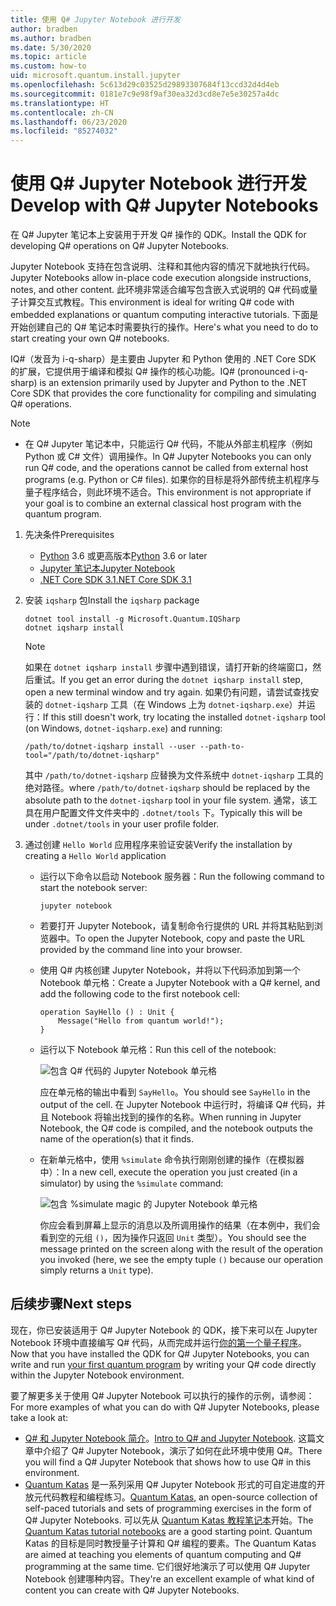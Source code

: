 ```yaml
---
title: 使用 Q# Jupyter Notebook 进行开发
author: bradben
ms.author: bradben
ms.date: 5/30/2020
ms.topic: article
ms.custom: how-to
uid: microsoft.quantum.install.jupyter
ms.openlocfilehash: 5c613d29c03525d29893307684f13ccd32d4d4eb
ms.sourcegitcommit: 0181e7c9e98f9af30ea32d3cd8e7e5e30257a4dc
ms.translationtype: HT
ms.contentlocale: zh-CN
ms.lasthandoff: 06/23/2020
ms.locfileid: "85274032"
---
```

# <a name="develop-with-q-jupyter-notebooks"></a><span data-ttu-id="22879-102">使用 Q# Jupyter Notebook 进行开发</span><span class="sxs-lookup"><span data-stu-id="22879-102">Develop with Q# Jupyter Notebooks</span></span>

<span data-ttu-id="22879-103">在 Q# Jupyter 笔记本上安装用于开发 Q# 操作的 QDK。</span><span class="sxs-lookup"><span data-stu-id="22879-103">Install the QDK for developing Q# operations on Q# Jupyter Notebooks.</span></span>

<span data-ttu-id="22879-104">Jupyter Notebook 支持在包含说明、注释和其他内容的情况下就地执行代码。</span><span class="sxs-lookup"><span data-stu-id="22879-104">Jupyter Notebooks allow in-place code execution alongside instructions, notes, and other content.</span></span> <span data-ttu-id="22879-105">此环境非常适合编写包含嵌入式说明的 Q# 代码或量子计算交互式教程。</span><span class="sxs-lookup"><span data-stu-id="22879-105">This environment is ideal for writing Q# code with embedded explanations or quantum computing interactive tutorials.</span></span> <span data-ttu-id="22879-106">下面是开始创建自己的 Q# 笔记本时需要执行的操作。</span><span class="sxs-lookup"><span data-stu-id="22879-106">Here's what you need to do to start creating your own Q# notebooks.</span></span>

<span data-ttu-id="22879-107">IQ#（发音为 i-q-sharp）是主要由 Jupyter 和 Python 使用的 .NET Core SDK 的扩展，它提供用于编译和模拟 Q# 操作的核心功能。</span><span class="sxs-lookup"><span data-stu-id="22879-107">IQ# (pronounced i-q-sharp) is an extension primarily used by Jupyter and Python to the .NET Core SDK that provides the core functionality for compiling and simulating Q# operations.</span></span>

> [!NOTE]
> * <span data-ttu-id="22879-108">在 Q# Jupyter 笔记本中，只能运行 Q# 代码，不能从外部主机程序（例如 Python 或 C# 文件）调用操作。</span><span class="sxs-lookup"><span data-stu-id="22879-108">In Q# Jupyter Notebooks you can only run Q# code, and the operations cannot be called from external host programs (e.g. Python or C# files).</span></span> <span data-ttu-id="22879-109">如果你的目标是将外部传统主机程序与量子程序结合，则此环境不适合。</span><span class="sxs-lookup"><span data-stu-id="22879-109">This environment is not appropriate if your goal is to combine an external classical host program with the quantum program.</span></span>

1. <span data-ttu-id="22879-110">先决条件</span><span class="sxs-lookup"><span data-stu-id="22879-110">Prerequisites</span></span>

    - <span data-ttu-id="22879-111">[Python](https://www.python.org/downloads/) 3.6 或更高版本</span><span class="sxs-lookup"><span data-stu-id="22879-111">[Python](https://www.python.org/downloads/) 3.6 or later</span></span>
    - [<span data-ttu-id="22879-112">Jupyter 笔记本</span><span class="sxs-lookup"><span data-stu-id="22879-112">Jupyter Notebook</span></span>](https://jupyter.readthedocs.io/en/latest/install.html)
    - [<span data-ttu-id="22879-113">.NET Core SDK 3.1</span><span class="sxs-lookup"><span data-stu-id="22879-113">.NET Core SDK 3.1</span></span>](https://dotnet.microsoft.com/download/dotnet-core/3.1)

1. <span data-ttu-id="22879-114">安装 `iqsharp` 包</span><span class="sxs-lookup"><span data-stu-id="22879-114">Install the `iqsharp` package</span></span>

    ```dotnetcli
    dotnet tool install -g Microsoft.Quantum.IQSharp
    dotnet iqsharp install
    ```

    > [!NOTE]
    > <span data-ttu-id="22879-115">如果在 `dotnet iqsharp install` 步骤中遇到错误，请打开新的终端窗口，然后重试。</span><span class="sxs-lookup"><span data-stu-id="22879-115">If you get an error during the `dotnet iqsharp install` step, open a new terminal window and try again.</span></span>
    > <span data-ttu-id="22879-116">如果仍有问题，请尝试查找安装的 `dotnet-iqsharp` 工具（在 Windows 上为 `dotnet-iqsharp.exe`）并运行：</span><span class="sxs-lookup"><span data-stu-id="22879-116">If this still doesn't work, try locating the installed `dotnet-iqsharp` tool (on Windows, `dotnet-iqsharp.exe`) and running:</span></span>
    > ```
    > /path/to/dotnet-iqsharp install --user --path-to-tool="/path/to/dotnet-iqsharp"
    > ```
    > <span data-ttu-id="22879-117">其中 `/path/to/dotnet-iqsharp` 应替换为文件系统中 `dotnet-iqsharp` 工具的绝对路径。</span><span class="sxs-lookup"><span data-stu-id="22879-117">where `/path/to/dotnet-iqsharp` should be replaced by the absolute path to the `dotnet-iqsharp` tool in your file system.</span></span>
    > <span data-ttu-id="22879-118">通常，该工具在用户配置文件文件夹中的 `.dotnet/tools` 下。</span><span class="sxs-lookup"><span data-stu-id="22879-118">Typically this will be under `.dotnet/tools` in your user profile folder.</span></span>

1. <span data-ttu-id="22879-119">通过创建 `Hello World` 应用程序来验证安装</span><span class="sxs-lookup"><span data-stu-id="22879-119">Verify the installation by creating a `Hello World` application</span></span>

    - <span data-ttu-id="22879-120">运行以下命令以启动 Notebook 服务器：</span><span class="sxs-lookup"><span data-stu-id="22879-120">Run the following command to start the notebook server:</span></span>

        ```
        jupyter notebook
        ```

    - <span data-ttu-id="22879-121">若要打开 Jupyter Notebook，请复制命令行提供的 URL 并将其粘贴到浏览器中。</span><span class="sxs-lookup"><span data-stu-id="22879-121">To open the Jupyter Notebook, copy and paste the URL provided by the command line into your browser.</span></span>

    - <span data-ttu-id="22879-122">使用 Q# 内核创建 Jupyter Notebook，并将以下代码添加到第一个 Notebook 单元格：</span><span class="sxs-lookup"><span data-stu-id="22879-122">Create a Jupyter Notebook with a Q# kernel, and add the following code to the first notebook cell:</span></span>

        ```qsharp
        operation SayHello () : Unit {
            Message("Hello from quantum world!");
        }
        ```

    - <span data-ttu-id="22879-123">运行以下 Notebook 单元格：</span><span class="sxs-lookup"><span data-stu-id="22879-123">Run this cell of the notebook:</span></span>

        ![包含 Q# 代码的 Jupyter Notebook 单元格](~/media/install-guide-jupyter.png)

        <span data-ttu-id="22879-125">应在单元格的输出中看到 `SayHello`。</span><span class="sxs-lookup"><span data-stu-id="22879-125">You should see `SayHello` in the output of the cell.</span></span> <span data-ttu-id="22879-126">在 Jupyter Notebook 中运行时，将编译 Q# 代码，并且 Notebook 将输出找到的操作的名称。</span><span class="sxs-lookup"><span data-stu-id="22879-126">When running in Jupyter Notebook, the Q# code is compiled, and the notebook outputs the name of the operation(s) that it finds.</span></span>


    - <span data-ttu-id="22879-127">在新单元格中，使用 `%simulate` 命令执行刚刚创建的操作（在模拟器中）：</span><span class="sxs-lookup"><span data-stu-id="22879-127">In a new cell, execute the operation you just created (in a simulator) by using the `%simulate` command:</span></span>

        ![包含 %simulate magic 的 Jupyter Notebook 单元格](~/media/install-guide-jupyter-simulate.png)

        <span data-ttu-id="22879-129">你应会看到屏幕上显示的消息以及所调用操作的结果（在本例中，我们会看到空的元组 `()`，因为操作只返回 `Unit` 类型）。</span><span class="sxs-lookup"><span data-stu-id="22879-129">You should see the message printed on the screen along with the result of the operation you invoked (here, we see the empty tuple `()` because our operation simply returns a `Unit` type).</span></span>

## <a name="next-steps"></a><span data-ttu-id="22879-130">后续步骤</span><span class="sxs-lookup"><span data-stu-id="22879-130">Next steps</span></span>

<span data-ttu-id="22879-131">现在，你已安装适用于 Q# Jupyter Notebook 的 QDK，接下来可以在 Jupyter Notebook 环境中直接编写 Q# 代码，从而完成并运行[你的第一个量子程序](xref:microsoft.quantum.quickstarts.qrng)。</span><span class="sxs-lookup"><span data-stu-id="22879-131">Now that you have installed the QDK for Q# Jupyter Notebooks, you can write and run [your first quantum program](xref:microsoft.quantum.quickstarts.qrng) by writing your Q# code directly within the Jupyter Notebook environment.</span></span>

<span data-ttu-id="22879-132">要了解更多关于使用 Q# Jupyter Notebook 可以执行的操作的示例，请参阅：</span><span class="sxs-lookup"><span data-stu-id="22879-132">For more examples of what you can do with Q# Jupyter Notebooks, please take a look at:</span></span>
- <span data-ttu-id="22879-133">[Q# 和 Jupyter Notebook 简介](https://docs.microsoft.com/samples/microsoft/quantum/intro-to-qsharp-jupyter/)。</span><span class="sxs-lookup"><span data-stu-id="22879-133">[Intro to Q# and Jupyter Notebook](https://docs.microsoft.com/samples/microsoft/quantum/intro-to-qsharp-jupyter/).</span></span> <span data-ttu-id="22879-134">这篇文章中介绍了 Q# Jupyter Notebook，演示了如何在此环境中使用 Q#。</span><span class="sxs-lookup"><span data-stu-id="22879-134">There you will find a Q# Jupyter Notebook that shows how to use Q# in this environment.</span></span>
- <span data-ttu-id="22879-135">[Quantum Katas](xref:microsoft.quantum.overview.katas) 是一系列采用 Q# Jupyter Notebook 形式的可自定进度的开放元代码教程和编程练习。</span><span class="sxs-lookup"><span data-stu-id="22879-135">[Quantum Katas](xref:microsoft.quantum.overview.katas), an open-source collection of self-paced tutorials and sets of programming exercises in the form of Q# Jupyter Notebooks.</span></span> <span data-ttu-id="22879-136">可以先从 [Quantum Katas 教程笔记本](https://github.com/microsoft/QuantumKatas#tutorial-topics)开始。</span><span class="sxs-lookup"><span data-stu-id="22879-136">The [Quantum Katas tutorial notebooks](https://github.com/microsoft/QuantumKatas#tutorial-topics) are a good starting point.</span></span> <span data-ttu-id="22879-137">Quantum Katas 的目标是同时教授量子计算和 Q# 编程的要素。</span><span class="sxs-lookup"><span data-stu-id="22879-137">The Quantum Katas are aimed at teaching you elements of quantum computing and Q# programming at the same time.</span></span> <span data-ttu-id="22879-138">它们很好地演示了可以使用 Q# Jupyter Notebook 创建哪种内容。</span><span class="sxs-lookup"><span data-stu-id="22879-138">They're an excellent example of what kind of content you can create with Q# Jupyter Notebooks.</span></span>
